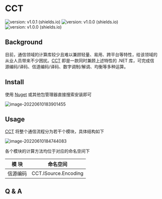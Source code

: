 # CCT

![version: v1.0.1 (shields.io)](https://img.shields.io/badge/version-v1.0.1-green) ![version: v1.0.0 (shields.io)](https://img.shields.io/badge/.net-v6.0-orange) ![version: v1.0.0 (shields.io)](https://img.shields.io/badge/License-MIT-blue)

## Background

目前，通信领域的计算库较少且难以兼顾轻量、易用、跨平台等特性，给该领域的从业人员带来不少困扰。[CCT](https://github.com/Redns/CCT) 即是一款同时兼顾上述特性的 .NET 库，可完成信源编码/译码、信道编码/译码、数字调制/解调、均衡等多种运算。

## Install

使用 [Nuget](https://www.nuget.org/packages/CCT/1.0.1) 或其他包管理器直接搜索安装即可

![image-20220610183901455](http://imagebed.krins.cloud/api/image/X680NBZ2.png)

## Usage

[CCT](https://github.com/Redns/CCT) 将整个通信流程分为若干个模块，具体结构如下

![image-20220610184744083](http://imagebed.krins.cloud/api/image/6J4R2XT4.png)

各个模块的计算方法均位于对应的命名空间下

|  模 块   |       命名空间       |
| :------: | :------------------: |
| 信源编码 | CCT.ISource.Encoding |

## Q & A

